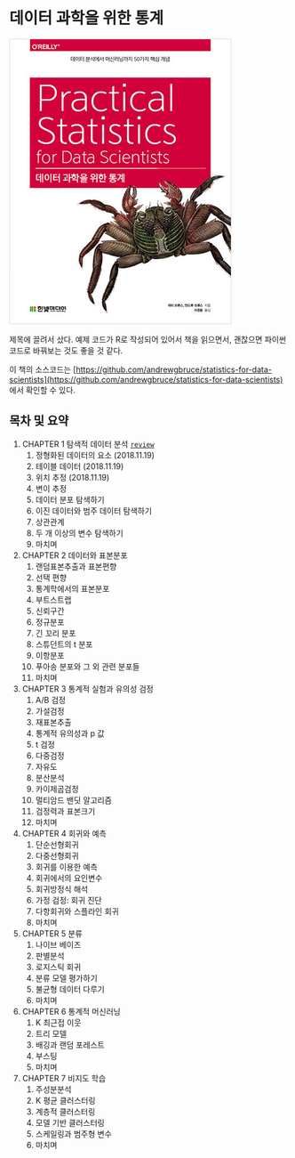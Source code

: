 # 데이터 과학을 위한 통계

![책 표지](images/statistics-for-DS-kor-cover.jpg)

제목에 끌려서 샀다. 예제 코드가 R로 작성되어 있어서 책을 읽으면서, 괜찮으면 파이썬 코드로 바꿔보는 것도 좋을 것 같다.

이 책의 소스코드는 [https://github.com/andrewgbruce/statistics-for-data-scientists](https://github.com/andrewgbruce/statistics-for-data-scientists) 에서 확인할 수 있다.

## 목차 및 요약

1. CHAPTER 1 탐색적 데이터 분석 [`review`](ch01-EDA.md)
    1. 정형화된 데이터의 요소 (2018.11.19)
    2. 테이블 데이터 (2018.11.19)
    3. 위치 추정 (2018.11.19)
    4. 변이 추정
    5. 데이터 분포 탐색하기
    6. 이진 데이터와 범주 데이터 탐색하기
    7. 상관관계
    8. 두 개 이상의 변수 탐색하기
    9. 마치며
2. CHAPTER 2 데이터와 표본분포
    1. 랜덤표본추출과 표본편향
    2. 선택 편향
    3. 통계학에서의 표본분포
    4. 부트스트랩
    5. 신뢰구간
    6. 정규분포
    7. 긴 꼬리 분포
    8. 스튜던트의 t 분포
    9. 이항분포
    10. 푸아송 분포와 그 외 관련 분포들
    11. 마치며
3. CHAPTER 3 통계적 실험과 유의성 검정
    1. A/B 검정
    2. 가설검정
    3. 재표본추출
    4. 통계적 유의성과 p 값
    5. t 검정
    6. 다중검정
    7. 자유도
    8. 분산분석
    9. 카이제곱검정
    10. 멀티암드 밴딧 알고리즘
    11. 검정력과 표본크기
    12. 마치며
4. CHAPTER 4 회귀와 예측
    1. 단순선형회귀
    2. 다중선형회귀
    3. 회귀를 이용한 예측
    4. 회귀에서의 요인변수
    5. 회귀방정식 해석
    6. 가정 검정: 회귀 진단
    7. 다항회귀와 스플라인 회귀
    8. 마치며
5. CHAPTER 5 분류
    1. 나이브 베이즈
    2. 판별분석
    3. 로지스틱 회귀
    4. 분류 모델 평가하기
    5. 불균형 데이터 다루기
    6. 마치며
6. CHAPTER 6 통계적 머신러닝
    1. K 최근접 이웃
    2. 트리 모델
    3. 배깅과 랜덤 포레스트
    4. 부스팅
    5. 마치며
7. CHAPTER 7 비지도 학습
    1. 주성분분석
    2. K 평균 클러스터링
    3. 계층적 클러스터링
    4. 모델 기반 클러스터링
    5. 스케일링과 범주형 변수
    6. 마치며
